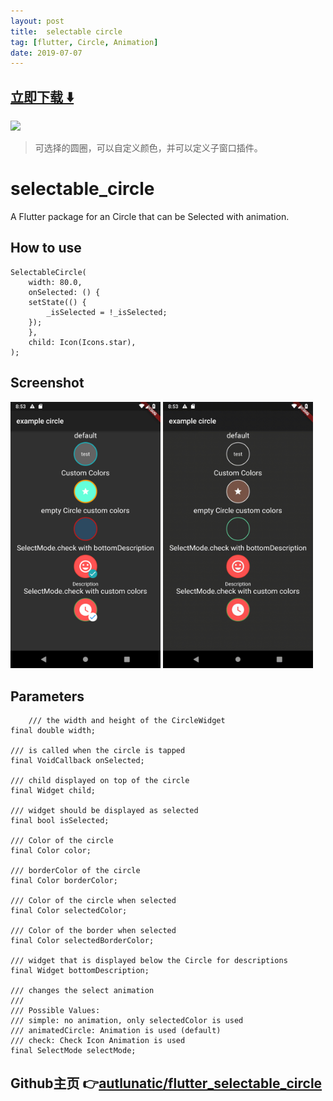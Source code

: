```yaml
---
layout: post
title:  selectable circle
tag: [flutter, Circle, Animation]
date: 2019-07-07
---
```


 


## [立即下载 ️⬇️ ](https://codeload.github.com/autlunatic/flutter_selectable_circle/zip/master) 


 
![](https://flutterawesome.com/content/images/2019/05/flutter_selectable_circle.jpg)
 
>
> 可选择的圆圈，可以自定义颜色，并可以定义子窗口插件。
>

 
# selectable_circle

A Flutter package for an Circle that can be Selected with animation.

## How to use

    SelectableCircle(
        width: 80.0,
        onSelected: () {
        setState(() {
            _isSelected = !_isSelected;
        });
        },
        child: Icon(Icons.star),
    );

## Screenshot

<img src="https://github.com/autlunatic/flutter_selectable_circle/blob/master/screenshots/sc.png?raw=true" width="240"/>

<img src="https://github.com/autlunatic/flutter_selectable_circle/blob/master/screenshots/sc.gif?raw=true" width="240"/>

## Parameters

        /// the width and height of the CircleWidget
    final double width;

    /// is called when the circle is tapped
    final VoidCallback onSelected;

    /// child displayed on top of the circle
    final Widget child;

    /// widget should be displayed as selected
    final bool isSelected;

    /// Color of the circle
    final Color color;

    /// borderColor of the circle
    final Color borderColor;

    /// Color of the circle when selected
    final Color selectedColor;

    /// Color of the border when selected
    final Color selectedBorderColor;

    /// widget that is displayed below the Circle for descriptions
    final Widget bottomDescription;

    /// changes the select animation
    ///
    /// Possible Values:
    /// simple: no animation, only selectedColor is used
    /// animatedCircle: Animation is used (default)
    /// check: Check Icon Animation is used
    final SelectMode selectMode;

## Github主页 👉[autlunatic/flutter_selectable_circle](http://github.com/autlunatic/flutter_selectable_circle)